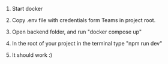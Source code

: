1. Start docker

2. Copy .env file with credentials form Teams in project root.

3. Open backend folder, and run "docker compose up"

4. In the root of your project in the terminal type "npm run dev"

5. It should work :)
